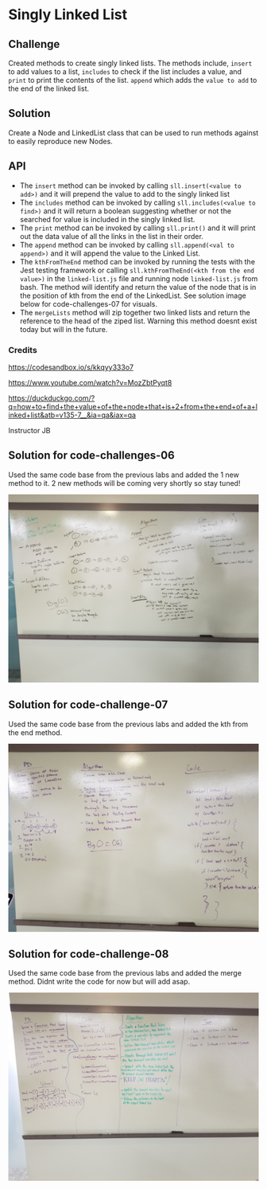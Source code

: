 # Singly Linked List

## Challenge
Created methods to create singly linked lists. The methods include, `insert` to add values to a list, `includes` to check if the list includes a value, and `print` to print the contents of the list. `append` which adds the `value to add` to the end of the linked list.

## Solution 
Create a Node and LinkedList class that can be used to run methods against to easily reproduce new Nodes.

## API
* The `insert` method can be invoked by calling `sll.insert(<value to add>)` and it will prepend the value to add to the singly linked list
* The `includes` method can be invoked by calling `sll.includes(<value to find>)` and it will return a boolean suggesting whether or not the searched for value is included in the singly linked list.
* The `print` method can be invoked by calling `sll.print()` and it will print out the data value of all the links in the list in their order.
* The `append` method can be invoked by calling `sll.append(<val to append>)` and it will append the value to the Linked List.
* The `kthFromTheEnd` method can be invoked by running the tests with the Jest testing framework or calling `sll.kthFromTheEnd(<kth from the end value>)` in the `linked-list.js` file and running node `linked-list.js` from bash. The method will identify and return the value of the node that is in the position of kth from the end of the LinkedList. See solution image below for code-challenges-07 for visuals. 
* The `mergeLists` method will zip together two linked lists and return the reference to the head of the ziped list. Warning this method doesnt exist today but will in the future.

### Credits

https://codesandbox.io/s/kkqyy333o7

https://www.youtube.com/watch?v=MozZbtPyqt8

https://duckduckgo.com/?q=how+to+find+the+value+of+the+node+that+is+2+from+the+end+of+a+linked+list&atb=v135-7__&ia=qa&iax=qa 

Instructor JB


## Solution for code-challenges-06

Used the same code base from the previous labs and added the 1 new method to it. 2 new methods will be coming very shortly so stay tuned!

![Whiteboard](./assets/code-challenges-06.jpg)


## Solution for code-challenge-07

Used the same code base from the previous labs and added the kth from the end method.

![Whiteboard](./assets/code-challenges-07.jpg)


## Solution for code-challenge-08

Used the same code base from the previous labs and added the merge method. Didnt write the code for now but will add asap.

![Whiteboard](./assets/code-challenges-08.jpg)